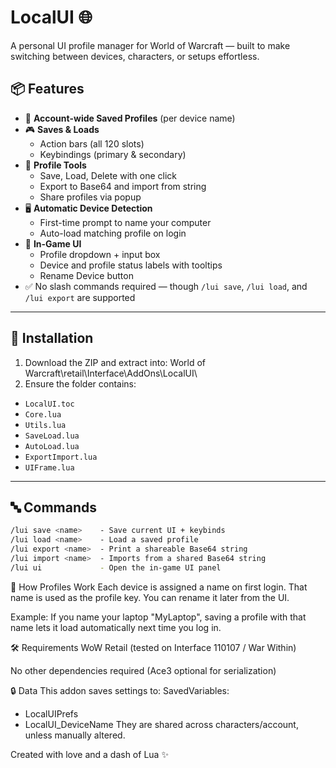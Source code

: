 # LocalUI 🌐
A personal UI profile manager for World of Warcraft — built to make switching between devices, characters, or setups effortless.

## 📦 Features

- 🔐 **Account-wide Saved Profiles** (per device name)
- 🎮 **Saves & Loads**
  - Action bars (all 120 slots)
  - Keybindings (primary & secondary)
- 💾 **Profile Tools**
  - Save, Load, Delete with one click
  - Export to Base64 and import from string
  - Share profiles via popup
- 🖥️ **Automatic Device Detection**
  - First-time prompt to name your computer
  - Auto-load matching profile on login
- 🧰 **In-Game UI**
  - Profile dropdown + input box
  - Device and profile status labels with tooltips
  - Rename Device button
- ✅ No slash commands required — though `/lui save`, `/lui load`, and `/lui export` are supported

---

## 📂 Installation

1. Download the ZIP and extract into:
World of Warcraft\retail\Interface\AddOns\LocalUI\
2. Ensure the folder contains:
- `LocalUI.toc`
- `Core.lua`
- `Utils.lua`
- `SaveLoad.lua`
- `AutoLoad.lua`
- `ExportImport.lua`
- `UIFrame.lua`

---

## 🔤 Commands

```bash
/lui save <name>    - Save current UI + keybinds
/lui load <name>    - Load a saved profile
/lui export <name>  - Print a shareable Base64 string
/lui import <name>  - Imports from a shared Base64 string
/lui ui             - Open the in-game UI panel
```

🔄 How Profiles Work
Each device is assigned a name on first login. That name is used as the profile key. You can rename it later from the UI.

Example: If you name your laptop "MyLaptop", saving a profile with that name lets it load automatically next time you log in.

🛠️ Requirements
WoW Retail (tested on Interface 110107 / War Within)

No other dependencies required (Ace3 optional for serialization)

🔒 Data
This addon saves settings to:
SavedVariables:
- LocalUIPrefs
- LocalUI_DeviceName
They are shared across characters/account, unless manually altered.

Created with love and a dash of Lua ✨
